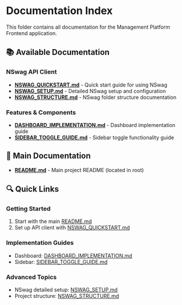 # Documentation Index

This folder contains all documentation for the Management Platform Frontend application.

## 📚 Available Documentation

### NSwag API Client
- **[NSWAG_QUICKSTART.md](./NSWAG_QUICKSTART.md)** - Quick start guide for using NSwag
- **[NSWAG_SETUP.md](./NSWAG_SETUP.md)** - Detailed NSwag setup and configuration
- **[NSWAG_STRUCTURE.md](./NSWAG_STRUCTURE.md)** - NSwag folder structure documentation

### Features & Components
- **[DASHBOARD_IMPLEMENTATION.md](./DASHBOARD_IMPLEMENTATION.md)** - Dashboard implementation guide
- **[SIDEBAR_TOGGLE_GUIDE.md](./SIDEBAR_TOGGLE_GUIDE.md)** - Sidebar toggle functionality guide

## 📖 Main Documentation
- **[README.md](../README.md)** - Main project README (located in root)

## 🔍 Quick Links

### Getting Started
1. Start with the main [README.md](../README.md)
2. Set up API client with [NSWAG_QUICKSTART.md](./NSWAG_QUICKSTART.md)

### Implementation Guides
- Dashboard: [DASHBOARD_IMPLEMENTATION.md](./DASHBOARD_IMPLEMENTATION.md)
- Sidebar: [SIDEBAR_TOGGLE_GUIDE.md](./SIDEBAR_TOGGLE_GUIDE.md)

### Advanced Topics
- NSwag detailed setup: [NSWAG_SETUP.md](./NSWAG_SETUP.md)
- Project structure: [NSWAG_STRUCTURE.md](./NSWAG_STRUCTURE.md)
